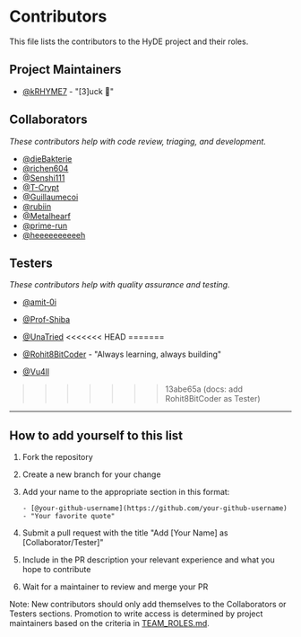 # Contributors

This file lists the contributors to the HyDE project and their roles.

## Project Maintainers

- [@kRHYME7](https://github.com/kRHYME7) - "[3]uck 🦆"

## Collaborators

_These contributors help with code review, triaging, and development._

- [@dieBakterie](https://github.com/dieBakterie)
- [@richen604](https://github.com/richen604)
- [@Senshi111](https://github.com/Senshi111)
- [@T-Crypt](https://github.com/T-Crypt)
- [@Guillaumecoi](https://github.com/Guillaumecoi)
- [@rubiin](https://github.com/rubiin)
- [@Metalhearf](https://github.com/Metalhearf)
- [@prime-run](https://github.com/prime-run3.)
- [@heeeeeeeeeeh](https://github.com/heeeeeeeeeeh/)

## Testers

_These contributors help with quality assurance and testing._

- [@amit-0i](https://github.com/amit-0i)
- [@Prof-Shiba](https://github.com/Prof-Shiba)
- [@UnaTried](https://github.com/UnaTried)
<<<<<<< HEAD
=======
- [@Rohit8BitCoder](https://github.com/Rohit8BitCoder) - "Always learning, always building"

- [@Vu4ll](https://github.com/Vu4ll)

>>>>>>> 13abe65a (docs: add Rohit8BitCoder as Tester)
---

## How to add yourself to this list

1. Fork the repository
2. Create a new branch for your change
3. Add your name to the appropriate section in this format:

   ```
   - [@your-github-username](https://github.com/your-github-username) - "Your favorite quote"
   ```

4. Submit a pull request with the title "Add [Your Name] as [Collaborator/Tester]"
5. Include in the PR description your relevant experience and what you hope to contribute
6. Wait for a maintainer to review and merge your PR

Note: New contributors should only add themselves to the Collaborators or Testers sections. Promotion to write access is determined by project maintainers based on the criteria in [TEAM_ROLES.md](https://github.com/HyDE-Project/HyDE/blob/master/TEAM_ROLES.md).
